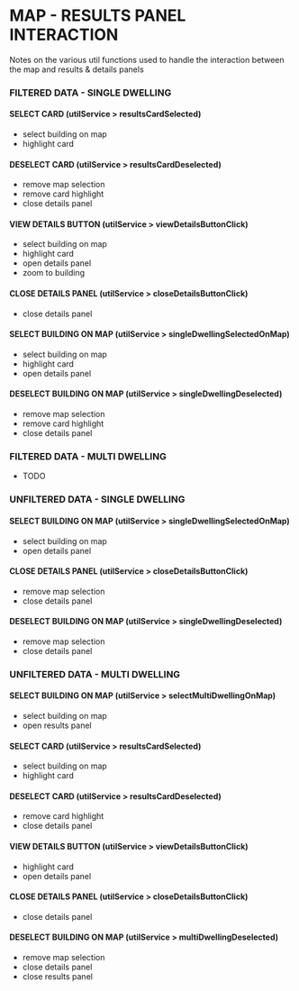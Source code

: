 # MAP - RESULTS PANEL INTERACTION

Notes on the various util functions used to handle the interaction between the map and results & details panels

### FILTERED DATA - SINGLE DWELLING

#### SELECT CARD (utilService > resultsCardSelected)

- select building on map
- highlight card

#### DESELECT CARD (utilService > resultsCardDeselected)

- remove map selection
- remove card highlight
- close details panel

#### VIEW DETAILS BUTTON (utilService > viewDetailsButtonClick)

- select building on map
- highlight card
- open details panel
- zoom to building

#### CLOSE DETAILS PANEL (utilService > closeDetailsButtonClick)

- close details panel

#### SELECT BUILDING ON MAP (utilService > singleDwellingSelectedOnMap)

- select building on map
- highlight card
- open details panel

#### DESELECT BUILDING ON MAP (utilService > singleDwellingDeselected)

- remove map selection
- remove card highlight
- close details panel

### FILTERED DATA - MULTI DWELLING

- TODO

### UNFILTERED DATA - SINGLE DWELLING

#### SELECT BUILDING ON MAP (utilService > singleDwellingSelectedOnMap)

- select building on map
- open details panel

#### CLOSE DETAILS PANEL (utilService > closeDetailsButtonClick)

- remove map selection
- close details panel

#### DESELECT BUILDING ON MAP (utilService > singleDwellingDeselected)

- remove map selection
- close details panel

### UNFILTERED DATA - MULTI DWELLING

#### SELECT BUILDING ON MAP (utilService > selectMultiDwellingOnMap)

- select building on map
- open results panel

#### SELECT CARD (utilService > resultsCardSelected)

- select building on map
- highlight card

#### DESELECT CARD (utilService > resultsCardDeselected)

- remove card highlight
- close details panel

#### VIEW DETAILS BUTTON (utilService > viewDetailsButtonClick)

- highlight card
- open details panel

#### CLOSE DETAILS PANEL (utilService > closeDetailsButtonClick)

- close details panel

#### DESELECT BUILDING ON MAP (utilService > multiDwellingDeselected)

- remove map selection
- close details panel
- close results panel
